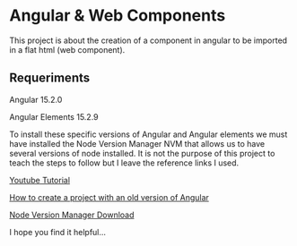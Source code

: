 # Angular & Web Components

This project is about the creation of a component in angular to be imported in a flat html (web component).

## Requeriments

Angular 15.2.0<br>

Angular Elements 15.2.9<br>

To install these specific versions of Angular and Angular elements we must have installed the Node Version Manager NVM that allows us to have several versions of node installed. It is not the purpose of this project to teach the steps to follow but I leave the reference links I used.

[Youtube Tutorial](https://www.youtube.com/watch?v=hWFFv_daHZA)

[How to create a project with an old version of Angular](https://medium.com/permalink-univesp/how-to-create-a-project-with-an-old-version-of-angular-d5837047f7c2)

[Node Version Manager Download](https://github.com/coreybutler/nvm-windows/releases)

I hope you find it helpful...
